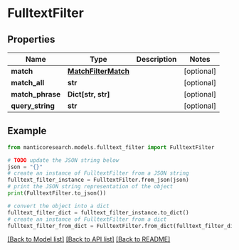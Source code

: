 # FulltextFilter


## Properties

Name | Type | Description | Notes
------------ | ------------- | ------------- | -------------
**match** | [**MatchFilterMatch**](MatchFilterMatch.md) |  | [optional] 
**match_all** | **str** |  | [optional] 
**match_phrase** | **Dict[str, str]** |  | [optional] 
**query_string** | **str** |  | [optional] 

## Example

```python
from manticoresearch.models.fulltext_filter import FulltextFilter

# TODO update the JSON string below
json = "{}"
# create an instance of FulltextFilter from a JSON string
fulltext_filter_instance = FulltextFilter.from_json(json)
# print the JSON string representation of the object
print(FulltextFilter.to_json())

# convert the object into a dict
fulltext_filter_dict = fulltext_filter_instance.to_dict()
# create an instance of FulltextFilter from a dict
fulltext_filter_from_dict = FulltextFilter.from_dict(fulltext_filter_dict)
```
[[Back to Model list]](../README.md#documentation-for-models) [[Back to API list]](../README.md#documentation-for-api-endpoints) [[Back to README]](../README.md)


